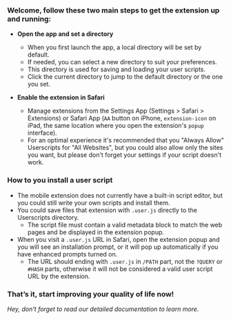 ### Welcome, follow these two main steps to get the extension up and running:

- **Open the app and set a directory**

  - When you first launch the app, a local directory will be set by default.
  - If needed, you can select a new directory to suit your preferences.
  - This directory is used for saving and loading your user scripts.
  - Click the current directory to jump to the default directory or the one you set.

- **Enable the extension in Safari**

  - Manage extensions from the Settings App (Settings > Safari > Extensions) or Safari App (`AA` button on iPhone, `extension-icon` on iPad, the same location where you open the extension's `popup` interface).
  - For an optimal experience it's recommended that you "Always Allow" Userscripts for "All Websites", but you could also allow only the sites you want, but please don't forget your settings if your script doesn't work.

### How to you install a user script

- The mobile extension does not currently have a built-in script editor, but you could still write your own scripts and install them.
- You could save files that extension with `.user.js` directly to the Userscripts directory.
  - The script file must contain a valid metadata block to match the web pages and be displayed in the extension popup.
- When you visit a `.user.js` URL in Safari, open the extension popup and you will see an installation prompt, or it will pop up automatically if you have enhanced prompts turned on.
  - The URL should ending with `.user.js` in `/PATH` part, not the `?QUERY` or `#HASH` parts, otherwise it will not be considered a valid user script URL by the extension.

### That’s it, start improving your quality of life now!

_Hey, don't forget to read our detailed documentation to learn more._
